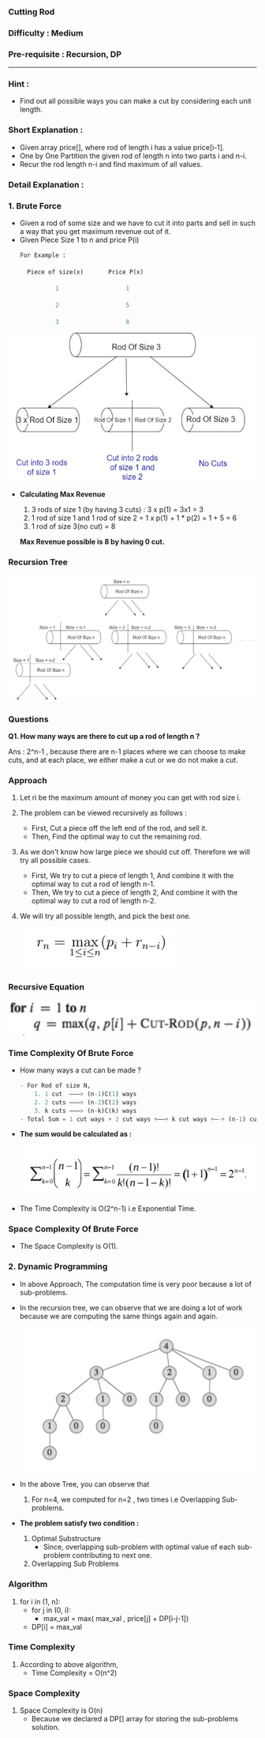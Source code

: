 ### Cutting Rod

### Difficulty : Medium

### Pre-requisite : Recursion, DP
---
### Hint :

- Find out all possible ways you can make a cut by considering each unit length.

### Short Explanation :

- Given array price[], where rod of length i has a value price[i-1].
- One by One Partition the given rod of length n into two parts i and n-i.
- Recur the rod length n-i and find maximum of all values.

### Detail Explanation :

### 1. Brute Force

- Given a rod of some size and we have to cut it into parts and sell in such a way that you get maximum revenue out of it.
- Given Piece Size 1 to n and price P(i)
  ```python
  For Example :

    Piece of size(x)       Price P(x)

            1                   1

            2                   5

            3                   8
   ```
![Cutting%20Rod%20fb54c14dfdff4b3ab82f028f3ee77504/Rods_cut.jpg](Cutting%20Rod%20fb54c14dfdff4b3ab82f028f3ee77504/Rods_cut.jpg)

- **Calculating Max Revenue**
    1. 3 rods of size 1 (by having 3 cuts) : 3 x p(1) = 3x1 = 3
    2. 1 rod of size 1 and 1 rod of size 2 = 1 x p(1)  +  1 * p(2) = 1 + 5 = 6
    3. 1 rod of size 3(no cut) = 8

    **Max Revenue possible is 8 by having 0 cut.**

### Recursion Tree

![Cutting%20Rod%20fb54c14dfdff4b3ab82f028f3ee77504/Rod_Recursion.jpg](Cutting%20Rod%20fb54c14dfdff4b3ab82f028f3ee77504/Rod_Recursion.jpg)

### Questions

**Q1. How many ways are there to cut up a rod of length n ?**

Ans : 2^n-1 , because there are n-1 places where we can choose to make cuts, and at each place, we either make a cut or we do not make a cut.

### Approach

1. Let ri be the maximum amount of money you can get with rod size i.
2. The problem can be viewed recursively as follows :
    - First, Cut a piece off the left end of the rod, and sell it.
    - Then, Find the optimal way to cut the remaining rod.
3. As we don't know how large piece we should cut off. Therefore we will try all possible cases.
    - First, We try to cut a piece of length 1, And combine it with the optimal way to cut a rod of length n-1.
    - Then, We try to cut a piece of length 2, And combine it with the optimal way to cut a rod of length n-2.
4. We will try all possible length, and pick the best one.

    ![Cutting%20Rod%20fb54c14dfdff4b3ab82f028f3ee77504/rod_eqn.png](Cutting%20Rod%20fb54c14dfdff4b3ab82f028f3ee77504/rod_eqn.png)

### Recursive Equation

![Cutting%20Rod%20fb54c14dfdff4b3ab82f028f3ee77504/loopEqn.png](Cutting%20Rod%20fb54c14dfdff4b3ab82f028f3ee77504/loopEqn.png)

### Time Complexity Of Brute Force

- How many ways a cut can be made ?
    ```python
    - For Rod of size N,
        1. 1 cut  ———> (n-1)C(1) ways
        2. 2 cuts ———> (n-2)C(2) ways
        3. k cuts ———> (n-k)C(k) ways
    - Total Sum = 1 cut ways + 2 cut ways +——+ k cut ways +—-+ (n-1) cut ways
    ```
- **The sum would be calculated as :**

    ![Cutting%20Rod%20fb54c14dfdff4b3ab82f028f3ee77504/time_rod.png](Cutting%20Rod%20fb54c14dfdff4b3ab82f028f3ee77504/time_rod.png)

- The Time Complexity is O(2^n-1) i.e Exponential Time.

### Space Complexity Of Brute Force

- The Space Complexity is O(1).

### 2. Dynamic Programming

- In above Approach, The computation time is very poor because a lot of sub-problems.
- In the recursion tree, we can observe that we are doing a lot of work because we are computing the same things again and again.

    ![Cutting%20Rod%20fb54c14dfdff4b3ab82f028f3ee77504/RecursionTree_rod.png](Cutting%20Rod%20fb54c14dfdff4b3ab82f028f3ee77504/RecursionTree_rod.png)

- In the above Tree, you can observe that
    1. For n=4, we computed for n=2 , two times i.e Overlapping Sub-problems.

- **The problem satisfy two condition :**
    1. Optimal Substructure 
        - Since, overlapping sub-problem with optimal value of each sub-problem contributing to next one.
    2. Overlapping Sub Problems

### Algorithm

1. for i  in  (1, n):
    - for j in (0, i):
        - max_val = max( max_val , price[j] + DP[i-j-1])
    - DP[i] = max_val

### Time Complexity

1. According to above algorithm, 
    - Time Complexity = O(n^2)

### Space Complexity

1. Space Complexity is O(n)
    - Because we declared a DP[] array for storing the sub-problems solution.
